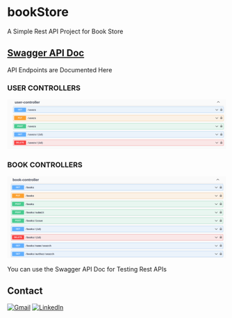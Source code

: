 # bookStore

A Simple Rest API Project for Book Store

## [Swagger API Doc][swagger-url]
API Endpoints are Documented Here

### USER CONTROLLERS
![image info](./user-controllers.png)

### BOOK CONTROLLERS
![image info](./book-controllers.png)

You can use the Swagger API Doc for Testing Rest APIs

## Contact

[![Gmail][gmail-shield]][email-address]
[![LinkedIn][linkedin-shield]][linkedin-url]

<!-- MARKDOWN LINKS & IMAGES -->
<!-- https://www.markdownguide.org/basic-syntax/#reference-style-links -->
[linkedin-shield]: https://img.shields.io/badge/-LinkedIn-black.svg?style=for-the-badge&logo=linkedin&colorB=555
[linkedin-url]: https://www.linkedin.com/in/mohibulhassan/
[gmail-shield]: https://img.shields.io/badge/Gmail-D14836?style=for-the-badge&logo=gmail&logoColor=white
[email-address]: mailto:mohibulhassan100@gmail.com
[swagger-url]: http://localhost:8080/swagger-ui.html
